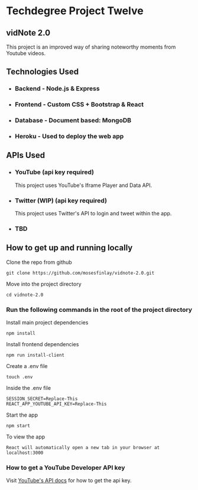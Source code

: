 # Techdegree Project Twelve
## vidNote 2.0

This project is an improved way of sharing noteworthy moments from Youtube videos.

## Technologies Used

- ### Backend - Node.js & Express
- ### Frontend - Custom CSS + Bootstrap & React
- ### Database - Document based: MongoDB
- ### Heroku - Used to deploy the web app

## APIs Used

- ### YouTube (api key required)
  This project uses YouTube's Iframe Player and Data API.

- ### Twitter (WIP) (api key required)
  This project uses Twitter's API to login and tweet within the app.

- ### TBD

## How to get up and running locally

Clone the repo from github
```
git clone https://github.com/mosesfinlay/vidnote-2.0.git
```

Move into the project directory
```
cd vidnote-2.0
```

### Run the following commands in the root of the project directory

Install main project dependencies
```
npm install
```

Install frontend dependencies
```
npm run install-client
```

Create a .env file
```
touch .env
```

Inside the .env file
```
SESSION_SECRET=Replace-This
REACT_APP_YOUTUBE_API_KEY=Replace-This
```

Start the app
```
npm start
```

To view the app
```
React will automatically open a new tab in your browser at localhost:3000
```

### How to get a YouTube Developer API key

Visit [YouTube's API docs](https://developers.google.com/youtube/v3/getting-started) for how to get the api key.